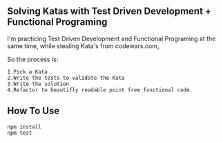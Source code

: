 ## Solving Katas with Test Driven Development + Functional Programing

I'm practicing Test Driven Development and Functional Programing at the same time, while stealing Kata's from codewars.com,

So the process is:
```
1.Pick a Kata
2.Write the tests to validate the Kata
3.Write the solution
4.Refactor to beautifly readable point free functional code.
```

## How To Use

```
npm install
npm test
```
